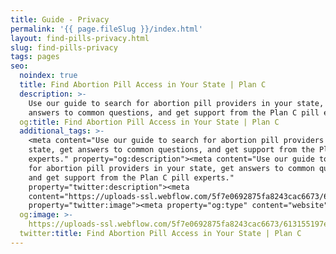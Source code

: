 ```yaml
---
title: Guide - Privacy
permalink: '{{ page.fileSlug }}/index.html'
layout: find-pills-privacy.html
slug: find-pills-privacy
tags: pages
seo:
  noindex: true
  title: Find Abortion Pill Access in Your State | Plan C
  description: >-
    Use our guide to search for abortion pill providers in your state, get
    answers to common questions, and get support from the Plan C pill experts.
  og:title: Find Abortion Pill Access in Your State | Plan C
  additional_tags: >-
    <meta content="Use our guide to search for abortion pill providers in your
    state, get answers to common questions, and get support from the Plan C pill
    experts." property="og:description"><meta content="Use our guide to search
    for abortion pill providers in your state, get answers to common questions,
    and get support from the Plan C pill experts."
    property="twitter:description"><meta
    content="https://uploads-ssl.webflow.com/5f7e0692875fa8243cac6673/613155197eb7e3cf76b4082e_opengraph.png"
    property="twitter:image"><meta property="og:type" content="website">
  og:image: >-
    https://uploads-ssl.webflow.com/5f7e0692875fa8243cac6673/613155197eb7e3cf76b4082e_opengraph.png
  twitter:title: Find Abortion Pill Access in Your State | Plan C
---
```



